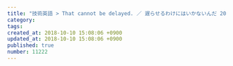 ```yaml
---
title: "技術英語 > That cannot be delayed. ／ 遅らせるわけにはいかないんだ 2014-03-18"
category: 
tags: 
created_at: 2018-10-10 15:08:06 +0900
updated_at: 2018-10-10 15:08:06 +0900
published: true
number: 11222
---
```



